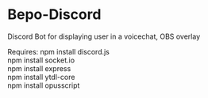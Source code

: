 # Bepo-Discord
Discord Bot for displaying user in a voicechat, OBS overlay

Requires:
npm install discord.js   
npm install socket.io   
npm install express   
npm install ytdl-core   
npm install opusscript
